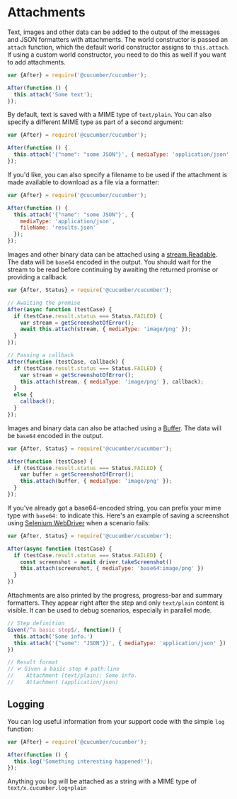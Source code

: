 # Attachments

Text, images and other data can be added to the output of the messages and JSON formatters with attachments.
The world constructor is passed an `attach` function,
which the default world constructor assigns to `this.attach`. If using a custom world constructor,
you need to do this as well if you want to add attachments.

```javascript
var {After} = require('@cucumber/cucumber');

After(function () {
  this.attach('Some text');
});
```

By default, text is saved with a MIME type of `text/plain`.  You can also specify
a different MIME type as part of a second argument:

```javascript
var {After} = require('@cucumber/cucumber');

After(function () {
  this.attach('{"name": "some JSON"}', { mediaType: 'application/json' });
});
```

If you'd like, you can also specify a filename to be used if the attachment is made available to download as a file via a formatter:

```javascript
var {After} = require('@cucumber/cucumber');

After(function () {
  this.attach('{"name": "some JSON"}', {
    mediaType: 'application/json',
    fileName: 'results.json'
  });
});
```

Images and other binary data can be attached using a [stream.Readable](https://nodejs.org/api/stream.html).
The data will be `base64` encoded in the output.
You should wait for the stream to be read before continuing by awaiting the returned promise or providing a callback.

```javascript
var {After, Status} = require('@cucumber/cucumber');

// Awaiting the promise
After(async function (testCase) {
  if (testCase.result.status === Status.FAILED) {
    var stream = getScreenshotOfError();
    await this.attach(stream, { mediaType: 'image/png' });
  }
});

// Passing a callback
After(function (testCase, callback) {
  if (testCase.result.status === Status.FAILED) {
    var stream = getScreenshotOfError();
    this.attach(stream, { mediaType: 'image/png' }, callback);
  }
  else {
    callback();
  }
});
```

Images and binary data can also be attached using a [Buffer](https://nodejs.org/api/buffer.html).
The data will be `base64` encoded in the output.

```javascript
var {After, Status} = require('@cucumber/cucumber');

After(function (testCase) {
  if (testCase.result.status === Status.FAILED) {
    var buffer = getScreenshotOfError();
    this.attach(buffer, { mediaType: 'image/png' });
  }
});
```

If you've already got a base64-encoded string, you can prefix your mime type with `base64:` to indicate this. Here's an example of saving a screenshot using [Selenium WebDriver](https://www.npmjs.com/package/selenium-webdriver)
when a scenario fails:

```javascript
var {After, Status} = require('@cucumber/cucumber');

After(async function (testCase) {
  if (testCase.result.status === Status.FAILED) {
    const screenshot = await driver.takeScreenshot()
    this.attach(screenshot, { mediaType: 'base64:image/png' })
  }
})
```

Attachments are also printed by the progress, progress-bar and summary formatters.
They appear right after the step and only `text/plain` content is visible.
It can be used to debug scenarios, especially in parallel mode.

```javascript
// Step definition
Given(/^a basic step$/, function() {
  this.attach('Some info.')
  this.attach('{"some": "JSON"}}', { mediaType: 'application/json' })
})

// Result format
// ✔ Given a basic step # path:line
//    Attachment (text/plain): Some info.
//    Attachment (application/json)
```

## Logging

You can log useful information from your support code with the simple `log` function:

```javascript
var {After} = require('@cucumber/cucumber');

After(function () {
  this.log('Something interesting happened!');
});
```

Anything you log will be attached as a string with a MIME type of `text/x.cucumber.log+plain`
